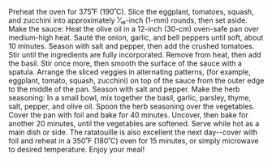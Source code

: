 Preheat the oven for 375˚F (190˚C).
Slice the eggplant, tomatoes, squash, and zucchini into approximately ¹⁄₁₆-inch (1-mm) rounds, then set aside.
Make the sauce: Heat the olive oil in a 12-inch (30-cm) oven-safe pan over medium-high heat. Sauté the onion, garlic, and bell peppers until soft, about 10 minutes. Season with salt and pepper, then add the crushed tomatoes. Stir until the ingredients are fully incorporated. Remove from heat, then add the basil. Stir once more, then smooth the surface of the sauce with a spatula.
Arrange the sliced veggies in alternating patterns, (for example, eggplant, tomato, squash, zucchini) on top of the sauce from the outer edge to the middle of the pan. Season with salt and pepper.
Make the herb seasoning: In a small bowl, mix together the basil, garlic, parsley, thyme, salt, pepper, and olive oil. Spoon the herb seasoning over the vegetables.
Cover the pan with foil and bake for 40 minutes. Uncover, then bake for another 20 minutes, until the vegetables are softened.
Serve while hot as a main dish or side. The ratatouille is also excellent the next day--cover with foil and reheat in a 350˚F (180˚C) oven for 15 minutes, or simply microwave to desired temperature.
Enjoy your meal!